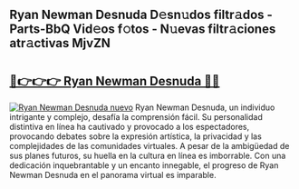 ## Ryan Newman Desnuda D𝚎sn𝚞dos filtr𝚊dos - Parts-BbQ Vid𝚎os f𝚘tos - N𝚞evas filtr𝚊ciones atr𝚊ctivas MjvZN

# <h2><a href="http://mb5pz4.tromn.icu/?c=Ryan+Newman+Desnuda">🔗👉👉👉 Ryan Newman Desnuda 🔗🔗</a></h2>

[![Ryan Newman Desnuda nuevo](https://i.imgur.com/pEAQMta.gif)](http://mb5pz4.tromn.icu/?c=Ryan+Newman+Desnuda)
Ryan Newman Desnuda, un individuo intrigante y complejo, desafía la comprensión fácil. Su personalidad distintiva en línea ha cautivado y provocado a los espectadores, provocando debates sobre la expresión artística, la privacidad y las complejidades de las comunidades virtuales. A pesar de la ambigüedad de sus planes futuros, su huella en la cultura en línea es imborrable. Con una dedicación inquebrantable y un encanto innegable, el progreso de Ryan Newman Desnuda en el panorama virtual es imparable.
